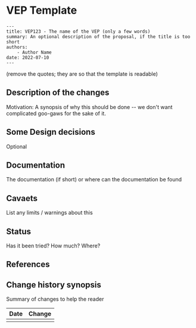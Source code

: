 # VEP Template

```
---
title: VEP123 - The name of the VEP (only a few words)
summary: An optional description of the proposal, if the title is too short
authors:
    - Author Name 
date: 2022-07-10
---
```
(remove the quotes; they are so that the template is readable)


## Description of the changes
Motivation: A synopsis of why this should be done -- we don't want complicated goo-gaws for the sake of it.


## Some Design decisions
Optional

## Documentation
The documentation (if short) or where can the documentation be found


## Cavaets
List any limits / warnings about this
 
## Status
Has it been tried?  How much?  Where? 
 
## References

## Change history synopsis
Summary of changes to help the reader

|Date|Change|
|----|------|
|    |      |